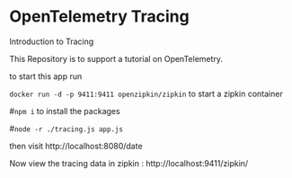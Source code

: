 # OpenTelemetry Tracing
Introduction to Tracing


This Repository is to support a tutorial on OpenTelemetry.

to start this app run

`docker run -d -p 9411:9411 openzipkin/zipkin` to start a zipkin container

#`npm i` to install the packages

#`node -r ./tracing.js app.js`

then visit http://localhost:8080/date

Now view the tracing data in zipkin : http://localhost:9411/zipkin/
